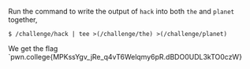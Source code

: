 Run the command to write the output of `hack` into both `the` and `planet` together,
```
$ /challenge/hack | tee >(/challenge/the) >(/challenge/planet)
```

We get the flag `pwn.college{MPKssYgv_jRe_q4vT6Welqmy6pR.dBDO0UDL3kTO0czW}

